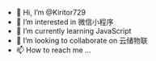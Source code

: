 - 👋 Hi, I’m @Kiritor729
- 👀 I’m interested in 微信小程序
- 🌱 I’m currently learning JavaScript
- 💞️ I’m looking to collaborate on 云储物联
- 📫 How to reach me ...

<!---
Kiritor729/Kiritor729 is a ✨ special ✨ repository because its `README.md` (this file) appears on your GitHub profile.
You can click the Preview link to take a look at your changes.
--->
